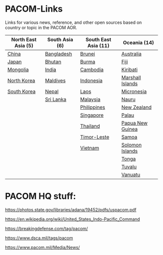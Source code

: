 # PACOM-Links

Links for various news, reference, and other open sources based on country or topic in the PACOM AOR.

| North East Asia (5) | South Asia (6) | South East Asia (11) | Oceania (14) |
| --- | --- | --- | --- |
| [China](News/China.md) | [Bangladesh](News/Bangladesh.md) | [Brunei](News/Brunei.md) | [Australia](News/Australia.md) |
| [Japan](News/Japan.md) | [Bhutan](News/Bhutan.md) | [Burma](News/Burma.md) | [Fiji](News/Fiji.md) |
| [Mongolia](News/Mongolia.md) | [India](News/India.md) | [Cambodia](News/Cambodia.md) | [Kiribati](News/Kiribati.md) |
| [North Korea](News/North%20Korea.md) | [Maldives](News/Maldives.md) | [Indonesia](News/Indonesia.md) | [Marshall Islands](News/Marshall%20Islands.md) |
| [South Korea](News/South%20Korea.md)   | [Nepal](News/Nepal.md) | [Laos](News/Laos.md) | [Micronesia](News/Micronesia.md) |
| | [Sri Lanka](News/Sri%20Lanka.md) | [Malaysia](News/Malaysia.md) | [Nauru](News/Nauru.md) |
| | | [Philippines](News/Philippines.md) | [New Zealand](News/New%20Zealand.md) |
| | | [Singapore](News/Singapore.md) | [Palau](News/Palau.md) |
| | | [Thailand](News/Thailand.md) | [Papua New Guinea](News/Papua%20New%20Guinea.md) |
| | | [Timor-Leste](News/Timor-Leste.md) | [Samoa](News/Samoa.md) |
| | | [Vietnam](News/Vietnam.md) | [Solomon Islands](News/Solomon%20Islands.md) |
| | | | [Tonga](News/Tonga.md) |
| | | | [Tuvalu](News/Tuvalu.md) |
| | | | [Vanuatu](News/Vanuatu.md) |







# PACOM HQ stuff:

https://photos.state.gov/libraries/adana/19452/pdfs/uspacom.pdf

https://en.wikipedia.org/wiki/United_States_Indo-Pacific_Command

https://breakingdefense.com/tag/pacom/

https://www.dsca.mil/tags/pacom

https://www.pacom.mil/Media/News/
